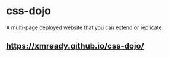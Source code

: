 # css-dojo
A multi-page deployed website that you can extend or replicate.

## https://xmready.github.io/css-dojo/
